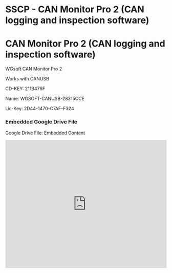 # SSCP - CAN Monitor Pro 2 (CAN logging and inspection software)

# CAN Monitor Pro 2 (CAN logging and inspection software)

WGsoft CAN Monitor Pro 2

Works with CANUSB

CD-KEY: 211B476F

Name: WGSOFT-CANUSB-28315CCE

Lic-Key: 2D44-1470-C7AF-F324

[](https://drive.google.com/folderview?id=1PCdB1aJmmBKuRWmZIxolBceBkYlQIX37)

### Embedded Google Drive File

Google Drive File: [Embedded Content](https://drive.google.com/embeddedfolderview?id=1PCdB1aJmmBKuRWmZIxolBceBkYlQIX37#list)

<iframe width="100%" height="400" src="https://drive.google.com/embeddedfolderview?id=1PCdB1aJmmBKuRWmZIxolBceBkYlQIX37#list" frameborder="0"></iframe>

